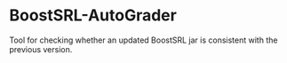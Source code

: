 # BoostSRL-AutoGrader
Tool for checking whether an updated BoostSRL jar is consistent with the previous version.
